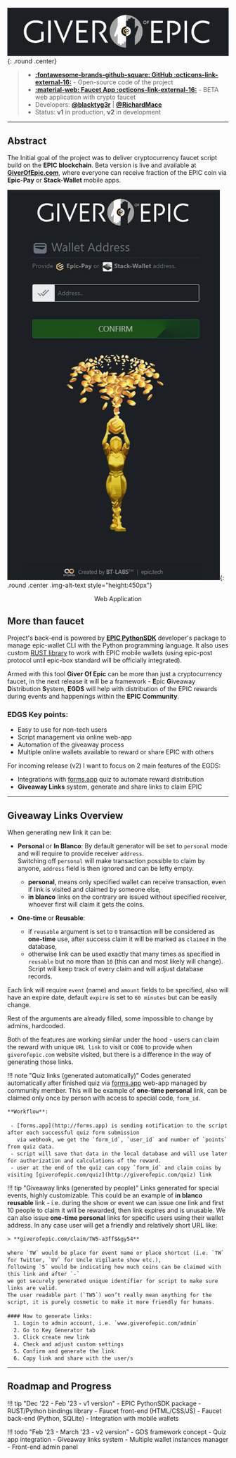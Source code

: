 ![img](../assets/giverofepic/light.png){: .round .center}

> - [**:fontawesome-brands-github-square: GitHub :octicons-link-external-16:**](https://github.com/blacktyger/giverofepic) - Open-source code of the project
> - [**:material-web: Faucet App :octicons-link-external-16:**](https://giverofepic.com/) - BETA web application with crypto faucet
> - Developers: [**@blacktyg3r**](https://t.me/blacktyg3r) | [**@RichardMace**](https://t.me/RichardMace)
> - Status: **v1** in production, **v2** in development
----

## **Abstract**
The Initial goal of the project was to deliver cryptocurrency faucet script build on the **EPIC blockchain**. 
Beta version is live and available at [**GiverOfEpic.com**](https://giverofepic.com), where everyone can receive fraction of 
the EPIC coin via **Epic-Pay** or **Stack-Wallet** mobile apps.

![img.png](img.png){: .round .center .img-alt-text style="height:450px"}
<div style="text-align: center">Web Application</div>


## **More than faucet**

Project's back-end is powered by [**EPIC PythonSDK**](https://github.com/blacktyger/epic-py) 
developer's package to manage epic-wallet CLI with the Python programming language.
It also uses custom [RUST library](https://github.com/blacktyger/epic-wallet-rust-python) 
to work with EPIC mobile wallets (using epic-post protocol until epic-box standard will be officially integrated).

Armed with this tool **Giver Of Epic** can be more than just a cryptocurrency faucet, 
in the next release it will be a framework - **E**pic **G**iveaway **D**istribution **S**ystem, **EGDS** will help 
with distribution of the EPIC rewards during events and happenings within the **EPIC Community**.


### **EDGS** Key points:
- Easy to use for non-tech users
- Script management via online web-app
- Automation of the giveaway process
- Multiple online wallets available to reward or share EPIC with others


For incoming release (v2) I want to focus on 2 main features of the EGDS:

- Integrations with [forms.app](https://forms.app) quiz to automate reward distribution
- **Giveaway Links** system, generate and share links to claim EPIC

---

## Giveaway Links Overview

When generating new link it can be:

- **Personal** or **In Blanco**:
    By default generator will be set to `personal` mode and will require to provide receiver `address`.  
    Switching off `personal` will make transaction possible to claim by anyone, 
    `address` field is then ignored and can be lefty empty.
    - **personal**, means only specified wallet can receive transaction, even if link is visited and claimed by someone else,
    - **in blanco** links on the contrary are issued without specified receiver, whoever first will claim it gets the coins.

- **One-time** or **Reusable**:
    - if `reusable` argument is set to `0` transaction will be considered as **one-time** use, 
      after success claim it will be marked as `claimed` in the database,
    - otherwise link can be used exactly that many times as specified in `reusable` 
      but no more than `10` (this can and most likely will change). 
      Script will keep track of every claim and will adjust database records.

Each  link will require `event` (name) and `amount` fields to be specified, also will have an expire date, default `expire` is set to `60 minutes` but can be easily change. 

Rest of the arguments are already filled, some impossible to change by admins, hardcoded.

Both of the features are working similar under the hood - users can claim the reward 
with unique `URL link` to visit or `CODE` to provide when `giverofepic.com` website visited, but
there is a difference in the way of generating those links.

!!! note "Quiz links (generated automatically)"
    Codes generated automatically after finished quiz via [forms.app](http://forms.app) web-app 
    managed by community member. This will be example of **one-time personal** link, can be claimed only once by person with access to special code, `form_id`.

    **Workflow**:

     - [forms.app](http://forms.app) is sending notification to the script after each successful quiz form submission 
       via webhook, we get the `form_id`, `user_id` and number of `points` from quiz data.
     - script will save that data in the local database and will use later for authorization and calculations of the reward.
     - user at the end of the quiz can copy `form_id` and claim coins by visiting [giverofepic.com/quiz](http://giverofepic.com/quiz) link


!!! tip "Giveaway links (generated by people)"
    Links generated for special events, highly customizable. This could be an example of **in blanco reusable** link - 
    i.e.  during the show or event we can issue one link and first 10 people to claim it will be rewarded, 
    then link expires and is unusable. We can also issue **one-time personal** links for specific users 
    using their wallet address. In any case user will get a friendly and relatively short URL like:

    > **giverofepic.com/claim/TW5-a3ff$&gy54**

    where `TW` would be place for event name or place shortcut (i.e. `TW` for Twitter, `UV` for Uncle Vigilante show etc.), 
    following `5` would be indicating how much coins can be claimed with this link and after `-` 
    we got securely generated unique identifier for script to make sure links are valid. 
    The user readable part (`TW5`) won’t really mean anything for the script, it is purely cosmetic to make it more friendly for humans.
    
    #### How to generate links:
      1. Login to admin account, i.e. `www.giverofepic.com/admin`
      2. Go to Key Generator tab
      3. Click create new link
      4. Check and adjust custom settings
      5. Confirm and generate the link
      6. Copy link and share with the user/s

---

## Roadmap and Progress

!!! tip "Dec '22 - Feb '23 - v1 version"
    - EPIC PythonSDK package
    - RUST/Python bindings library
    - Faucet front-end (HTML/CSS/JS)
    - Faucet back-end (Python, SQLite)
    - Integration with mobile wallets

!!! todo "Feb '23 - March '23 - v2 version"
    - GDS framework concept
    - Quiz app integration
    - Giveaway links system
    - Multiple wallet instances manager
    - Front-end admin panel
